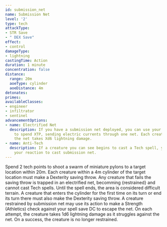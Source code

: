 ```yaml
---
id: submission_net
name: Submission Net
level: '2'
type: tech
attackType:
- STR Save
- " DEX Save"
effect:
- control
damageType:
- lightning
castingTime: Action
duration: 1 minute
concentration: false
distance:
  range: 20m
  aoeType: cylinder
  aoeDistance: 4m
detonates: 
primes: 
availableClasses:
- engineer
- infiltrator
- sentinel
advancementOptions:
- name: Electrified Net
  description: If you have a submission net deployed, you can use your bonus action
    to spend XTP, sending electric currents through one net. Each creature within
    the net takes Xd6 lightning damage.
- name: Anti-Tech
  description: If a creature you can see begins to cast a Tech spell, you can use
    your reaction to cast submission net.
---
```

Spend 2 tech points to shoot a swarm of miniature pylons to a target location within 20m. Each creature within a 4m cylinder of the target location must make a Dexterity saving throw. Any creature that fails the saving throw is trapped in an electrified net, becomming {restrained} and cannot cast Tech spells.
Until the spell ends, the area is considered difficult terrain. A creature that enters the cylinder for the first time on its turn or end its turn there must also make the Dexterity saving throw.
A creature restrained by submission net may use its action to make a Strength (Athletics) check against your spell save DC to escape the net. On each attempt, the creature takes 1d6 lightning damage as it struggles against the net. On a success, the creature is no longer restrained.